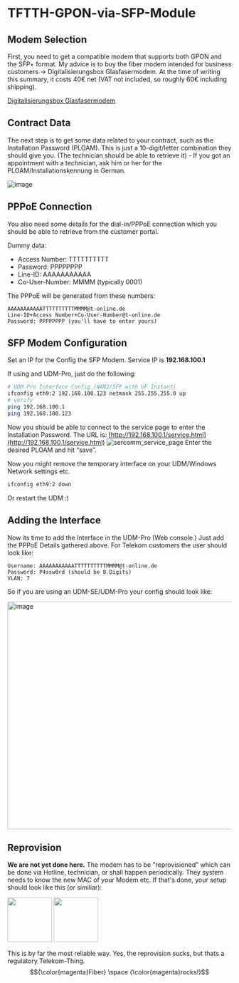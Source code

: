 # TFTTH-GPON-via-SFP-Module
## Modem Selection
First, you need to get a compatible modem that supports both GPON and the SFP+ format. My advice is to buy the fiber modem intended for business customers -> Digitalisierungsbox Glasfasermodem. At the time of writing this summary, it costs 40€ net (VAT not included, so roughly 60€ including shipping).

[Digitalisierungsbox Glasfasermodem](https://geschaeftskunden.telekom.de/internet-dsl/produkt/digitalisierungsbox-glasfasermodem-kaufen)

## Contract Data

The next step is to get some data related to your contract, such as the Installation Password (PLOAM). This is just a 10-digit/letter combination they should give you. (The technician should be able to retrieve it) - If you got an appointment with a technician, ask him or her for the PLOAM/Installationskennung in German.

![image](https://github.com/3DJupp/Telekom-FTTH-GPON-via-SFP-Module/assets/8407566/9db23155-5920-42de-9680-2bd091213414)


## PPPoE Connection

You also need some details for the dial-in/PPPoE connection which you should be able to retrieve from the customer portal.

Dummy data:
- Access Number: TTTTTTTTTT
- Password: PPPPPPPP
- Line-ID: AAAAAAAAAAA
- Co-User-Number: MMMM (typically 0001)

The PPPoE will be generated from these numbers:
```
AAAAAAAAAAATTTTTTTTTTMMMM@t-online.de
Line-ID+Access Number+Co-User-Number@t-online.de
Password: PPPPPPPP (you'll have to enter yours)
```

## SFP Modem Configuration
Set an IP for the Config the SFP Modem. Service IP is **192.168.100.1**

If using and UDM-Pro, just do the following:
```bash
# UDM Pro Interface Config (WAN2/SFP with UF Instant)
ifconfig eth9:2 192.168.100.123 netmask 255.255.255.0 up
# verify
ping 192.168.100.1
ping 192.168.100.123
```
Now you should be able to connect to the service page to enter the Installation Password.
The URL is: [http://192.168.100.1/service.html](http://192.168.100.1/service.html)
![sercomm_service_page](https://github.com/3DJupp/Telekom-FTTH-GPON-via-SFP-Module/assets/8407566/722d9a5b-c4ba-4993-ad68-dda723e22953)
Enter the desired PLOAM and hit “save”.

Now you might remove the temporary interface on your UDM/Windows Network settings etc.
```bash
ifconfig eth9:2 down
```
Or restart the UDM :)

## Adding the Interface
Now its time to add the Interface in the UDM-Pro (Web console.)
Just add the PPPoE Details gathered above. For Telekom customers the user should look like:
```
Username: AAAAAAAAAAATTTTTTTTTTMMMM@t-online.de
Password: P4ssw0rd (should be 8 Digits)
VLAN: 7
```

So if you are using an UDM-SE/UDM-Pro your config should look like:

<img width="511" alt="image" src="https://github.com/3DJupp/Telekom-FTTH-GPON-via-SFP-Module/assets/8407566/74b422a8-fc25-4a25-a333-7f2f27664c9c">

## Reprovision
**We are not yet done here.** The modem has to be "reprovisioned" which can be done via Hotline, technician, or shall happen periodically.
They system needs to know the new MAC of your Modem etc. If that's done, your setup should look like this (or similiar):

<p float="left">
  <img src="https://github.com/3DJupp/Telekom-FTTH-GPON-via-SFP-Module/assets/8407566/766431e6-cbc9-410e-bafa-49ca23a93d88" width="100" />
  <img src="https://github.com/3DJupp/Telekom-FTTH-GPON-via-SFP-Module/assets/8407566/c427300d-fdbd-42dc-8658-094031f4361c" width="100" /> 
</p>

This is by far the most reliable way. Yes, the reprovision sucks, but thats a regulatory Telekom-Thing.
$${\color{magenta}Fiber} \space {\color{magenta}rocks!}$$
